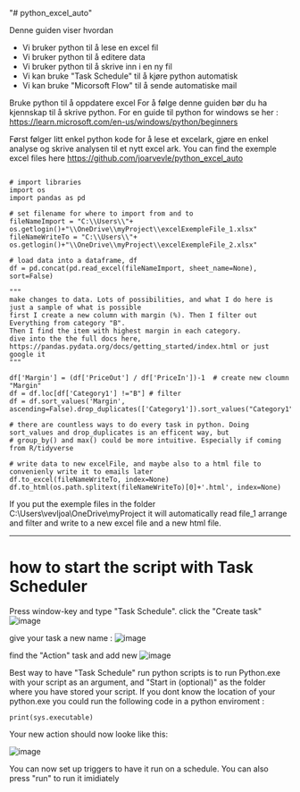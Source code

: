 "# python_excel_auto" 

Denne guiden viser hvordan
 - Vi bruker python til å lese en excel fil
 - Vi bruker python til å editere data
 - Vi bruker python til å skrive inn i en ny fil
 - Vi kan bruke "Task Schedule" til å kjøre python automatisk
 - Vi kan bruke "Micorsoft Flow" til å sende automatiske mail

Bruke python til å oppdatere excel 
For å følge denne guiden bør du ha kjennskap til å skrive python. For en guide til python for windows se her :
https://learn.microsoft.com/en-us/windows/python/beginners

Først følger litt enkel python kode for å lese et excelark, gjøre en enkel analyse og skrive analysen til et nytt excel ark.
You can find the exemple excel files here 
https://github.com/joarvevle/python_excel_auto

```

# import libraries
import os
import pandas as pd

# set filename for where to import from and to
fileNameImport = "C:\\Users\\"+ os.getlogin()+"\\OneDrive\\myProject\\excelExempleFile_1.xlsx"
fileNameWriteTo = "C:\\Users\\"+ os.getlogin()+"\\OneDrive\\myProject\\excelExempleFile_2.xlsx"

# load data into a dataframe, df
df = pd.concat(pd.read_excel(fileNameImport, sheet_name=None), sort=False)  

"""
make changes to data. Lots of possibilities, and what I do here is just a sample of what is possible
first I create a new column with margin (%). Then I filter out Everything from category "B".
Then I find the item with highest margin in each category. 
dive into the the full docs here, https://pandas.pydata.org/docs/getting_started/index.html or just google it
"""

df['Margin'] = (df['PriceOut'] / df['PriceIn'])-1  # create new cloumn "Margin"
df = df.loc[df['Category1'] !="B"] # filter
df = df.sort_values('Margin', ascending=False).drop_duplicates(['Category1']).sort_values("Category1") 

# there are countless ways to do every task in python. Doing sort_values and drop_duplicates is an efficent way, but 
# group_by() and max() could be more intuitive. Especially if coming from R/tidyverse

# write data to new excelFile, and maybe also to a html file to convenienly write it to emails later
df.to_excel(fileNameWriteTo, index=None)
df.to_html(os.path.splitext(fileNameWriteTo)[0]+'.html', index=None)

```

If you put the exemple files in the folder C:\Users\vevljoa\OneDrive\myProject it will automatically read file_1 arrange and filter and write to a new excel file and a new html file.  

***

# how to start the script with Task Scheduler
Press window-key and type "Task Schedule". 
click the "Create task" 
![image](https://github.com/joarvevle/python_excel_auto/assets/143795683/a26195b1-2284-4441-90e9-ebf6674fe490)

give your task a new name :
![image](https://github.com/joarvevle/python_excel_auto/assets/143795683/131bd7b9-bd4e-4ab0-a81e-c965fb147fe7)

find the "Action" task and add new
![image](https://github.com/joarvevle/python_excel_auto/assets/143795683/3a1c6aa1-573d-445f-b4b6-4ceefc5712a6)

Best way to have "Task Schedule" run python scripts is to run Python.exe with your script as an argument, and "Start in (optional)" as the folder where you have stored your script. If you dont know the location of your python.exe you could run the following code in a python enviroment :

```
print(sys.executable)
```

Your new action should now looke like this:

![image](https://github.com/joarvevle/python_excel_auto/assets/143795683/91832ec7-d242-4ff7-ae4e-58080f990fce)

You can now set up triggers to have it run on a schedule. You can also press "run" to run it imidiately















